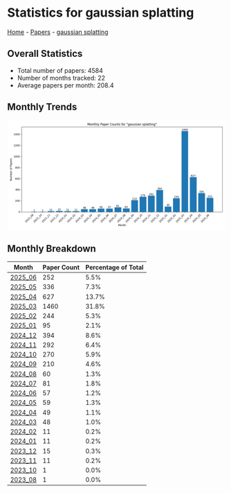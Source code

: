 # Statistics for gaussian splatting

[Home](https://arxcompass.github.io) - [Papers](https://arxcompass.github.io/papers) - [gaussian splatting](https://arxcompass.github.io/papers/gaussian_splatting)

## Overall Statistics

- Total number of papers: 4584
- Number of months tracked: 22
- Average papers per month: 208.4

## Monthly Trends

![Monthly Paper Counts](monthly_stats.png)

## Monthly Breakdown

| Month | Paper Count | Percentage of Total |
| --- | --- | --- |
| [2025_06](./2025_06/papers_1.md) | 252 | 5.5% |
| [2025_05](./2025_05/papers_1.md) | 336 | 7.3% |
| [2025_04](./2025_04/papers_1.md) | 627 | 13.7% |
| [2025_03](./2025_03/papers_1.md) | 1460 | 31.8% |
| [2025_02](./2025_02/papers_1.md) | 244 | 5.3% |
| [2025_01](./2025_01/papers_1.md) | 95 | 2.1% |
| [2024_12](./2024_12/papers_1.md) | 394 | 8.6% |
| [2024_11](./2024_11/papers_1.md) | 292 | 6.4% |
| [2024_10](./2024_10/papers_1.md) | 270 | 5.9% |
| [2024_09](./2024_09/papers_1.md) | 210 | 4.6% |
| [2024_08](./2024_08/papers_1.md) | 60 | 1.3% |
| [2024_07](./2024_07/papers_1.md) | 81 | 1.8% |
| [2024_06](./2024_06/papers_1.md) | 57 | 1.2% |
| [2024_05](./2024_05/papers_1.md) | 59 | 1.3% |
| [2024_04](./2024_04/papers_1.md) | 49 | 1.1% |
| [2024_03](./2024_03/papers_1.md) | 48 | 1.0% |
| [2024_02](./2024_02/papers_1.md) | 11 | 0.2% |
| [2024_01](./2024_01/papers_1.md) | 11 | 0.2% |
| [2023_12](./2023_12/papers_1.md) | 15 | 0.3% |
| [2023_11](./2023_11/papers_1.md) | 11 | 0.2% |
| [2023_10](./2023_10/papers_1.md) | 1 | 0.0% |
| [2023_08](./2023_08/papers_1.md) | 1 | 0.0% |
